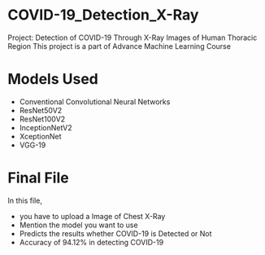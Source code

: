 # COVID-19_Detection_X-Ray
Project: Detection of COVID-19 Through X-Ray Images of Human Thoracic Region
This project is a part of Advance Machine Learning Course

# Models Used
* Conventional Convolutional Neural Networks
* ResNet50V2
* ResNet100V2
* InceptionNetV2
* XceptionNet
* VGG-19

# Final File 
In this file, 
* you have to upload a Image of Chest X-Ray
* Mention the model you want to use 
* Predicts the results whether COVID-19 is Detected or Not
* Accuracy of 94.12% in detecting COVID-19
